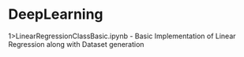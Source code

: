 # DeepLearning
1>LinearRegressionClassBasic.ipynb - Basic Implementation of Linear Regression along with Dataset generation
